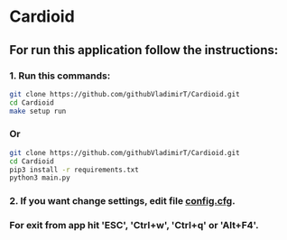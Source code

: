 # Cardioid

## For run this application follow the instructions:

### 1. Run this commands:
```bash
git clone https://github.com/githubVladimirT/Cardioid.git
cd Cardioid
make setup run
```

### Or
``` bash
git clone https://github.com/githubVladimirT/Cardioid.git
cd Cardioid
pip3 install -r requirements.txt
python3 main.py
```

### 2. If you want change settings, edit file [config.cfg](https://github.com/githubVladimirT/Cardioid/blob/main/config.cfg).

### For exit from app hit 'ESC', 'Ctrl+w', 'Ctrl+q' or 'Alt+F4'.
